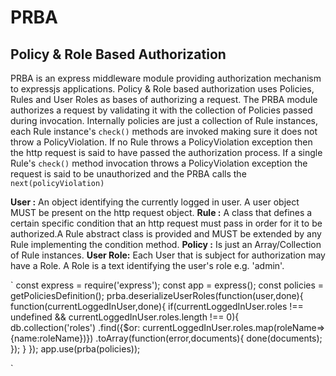 PRBA
=================================

## Policy & Role Based Authorization

PRBA is an express middleware module providing authorization mechanism to expressjs applications. Policy & Role based authorization uses Policies, Rules and User Roles as bases of authorizing a request. The PRBA module authorizes a request by validating it with the collection of Policies passed during invocation. Internally policies are just a collection of Rule instances, each Rule instance's `check()` methods are invoked making sure it does not throw a PolicyViolation. If no Rule throws a PolicyViolation exception then the http request is said to have passed the authorization process. If a single Rule's `check()` method invocation throws a PolicyViolation exception the request is said to be unauthorized and the PRBA calls the `next(policyViolation)`

**User :** An object identifying the currently logged in user. A user object MUST be present on the http request object.
**Rule :** A class that defines a certain specific condition that an http request must pass in order for it to be authorized.A Rule abstract class is provided and MUST be extended by any Rule implementing the condition method.
**Policy :** Is just an Array/Collection of Rule instances.
**User Role:** Each User that is subject for authorization may have a Role. A Role is a text identifying
the user's role e.g. 'admin'.

`
 const express = require('express');
 const app = express();
 const policies = getPoliciesDefinition();
 prba.deserializeUserRoles(function(user,done){
  function(currentLoggedInUser,done){
  if(currentLoggedInUser.roles !== undefined && currentLoggedInUser.roles.length !== 0){
   db.collection('roles')
   .find({$or: currentLoggedInUser.roles.map(roleName=>{name:roleName})})
   .toArray(function(error,documents){
    done(documents);
   });
  }
 });
 app.use(prba(policies));

`
           
    
